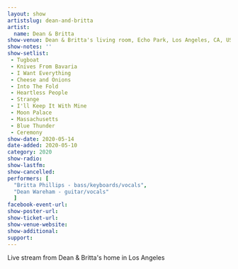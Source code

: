 ```yaml
---
layout: show
artistslug: dean-and-britta
artist:
  name: Dean & Britta
show-venue: Dean & Britta's living room, Echo Park, Los Angeles, CA, USA
show-notes: ''
show-setlist:
 - Tugboat
 - Knives From Bavaria
 - I Want Everything
 - Cheese and Onions
 - Into The Fold
 - Heartless People
 - Strange
 - I'll Keep It With Mine
 - Moon Palace
 - Massachusetts
 - Blue Thunder
 - Ceremony
show-date: 2020-05-14
date-added: 2020-05-10
category: 2020
show-radio:
show-lastfm:
show-cancelled:
performers: [
  "Britta Phillips - bass/keyboards/vocals",
  "Dean Wareham - guitar/vocals"
  ]
facebook-event-url:
show-poster-url:
show-ticket-url: 
show-venue-website:
show-additional:
support:
---
```

Live stream from Dean & Britta's home in Los Angeles 